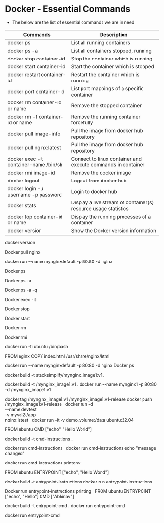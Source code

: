 # Docker - Essential Commands
- The below are the list of essential commands we are in need 

|     Commands                 |    Description                                  |
| ------------------------------- | --------------------------------------------- |
| docker ps | List all running containers |
| docker ps -a | List all containers stopped, running |
| docker stop container-id | Stop the container which is running |
| docker start container-id | Start the container which is stopped |
| docker restart container-id | Restart the container which is running |
| docker port container-id | List port mappings of a specific container |
| docker rm container-id or name | Remove the stopped container |
| docker rm -f container-id or name| Remove the running container forcefully |
| docker pull image-info | Pull the image from docker hub repository |
| docker pull nginx:latest | Pull the image from docker hub repository |
| docker exec -it container-name /bin/sh | Connect to linux container and execute commands in container |
| docker rmi image-id | Remove the docker image |
| docker logout | Logout from docker hub |
| docker login -u username -p password | Login to docker hub |
| docker stats | Display a live stream of container(s) resource usage statistics |
| docker top container-id or name | Display the running processes of a container |
| docker version | Show the Docker version information |


docker version

Docker pull nginx 

docker run --name mynginxdefault -p 80:80 -d nginx

Docker ps 

Docker ps -a 

Docker ps -a -q 

Docker exec -it 

Docker stop 

Docker start 

Docker rm 

Docker rmi 


docker run -ti  ubuntu /bin/bash 


FROM nginx
COPY index.html /usr/share/nginx/html



docker run --name mynginxdefault -p 80:80 -d nginx
Docker ps 


docker build -t stacksimplify/mynginx_image1:v1 .

docker build -t <your-docker-hub-id>/mynginx_image1:v1 .
docker run --name mynginx1 -p 80:80 -d <your-docker-hub-id>/mynginx_image1:v1


docker tag <your-docker-hub-id>/mynginx_image1:v1 <your-docker-hub-id>/mynginx_image1:v1-release
docker push <your-docker-hub-id>/mynginx_image1:v1-release
  docker run -d \
  --name devtest \
  -v myvol2:/app \
  nginx:latest   docker run -it -v demo_volume:/data ubuntu:22.04


FROM ubuntu
CMD ["echo", "Hello World"]

docker build -t cmd-instructions .

docker run cmd-instructions
  docker run cmd-instructions echo "message changed"


docker run cmd-instructions printenv


FROM ubuntu
ENTRYPOINT ["echo", "Hello World"]


docker build -t entrypoint-instructions 
docker run entrypoint-instructions

Docker run entrypoint-instructions  printing   FROM ubuntu
ENTRYPOINT ["echo", "Hello"]
CMD ["Abhinav"]

docker build -t entrypoint-cmd .
docker run entrypoint-cmd


docker run entrypoint-cmd
